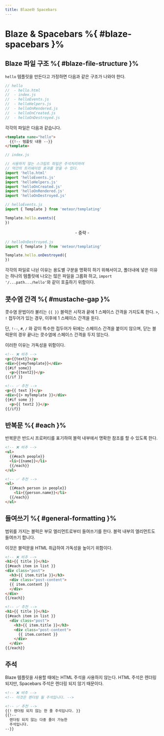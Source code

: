 ```yaml
---
title: Blaze와 Spacebars
---
```


# Blaze & Spacebars %{ #blaze-spacebars }%

## Blaze 파일 구조 %{ #blaze-file-structure }%

`hello` 템플릿을 만든다고 가정하면 다음과 같은 구조가 나와야 한다.
```js
// hello
//  - hello.html
//  - index.js
//  - helloEvents.js
//  - helloHelpers.js
//  - helloOnRendered.js
//  - helloOnCreated.js
//  - helloOnDestroyed.js
```
각각의 파일은 다음과 같습니다.
```html
<template name="hello">
  {{!-- 템플릿 내용 --}}
</template>
```
```js
// index.js

// 사용하지 않는 스크립트 파일은 주석처리하여
// 약간의 트리쉐이킹 효과를 얻을 수 있다.
import 'hello.html'
import 'helloEvents.js'
import 'helloHelpers.js'
import 'helloOnCreated.js'
import 'helloOnRendered.js'
import 'helloOnDestroyed.js'
```
```js
// helloEvents.js
import { Template } from 'meteor/templating'

Template.hello.events({
})
```
<div style="text-align: center">- 중략 -</div>

```js
// helloOnDestroyed.js
import { Template } from 'meteor/templating'

Template.hello.onDestroyed({
})
```
각각의 파일로 나뉜 이유는 용도별 구분을 명확히 하기 위해서이고,
폴더내에 넣은 이유는 하나의 템플릿에 나오는 많은 파일을 그룹화 하고,
`import '/...path.../hello'`와 같이 호출하기 위함이다.

## 콧수염 간격 %{ #mustache-gap }%

콧수염 문법이라 불리는 `{​{ }}` 블럭은 시작과 끝에 1 스페이스 간격을 가지도록 한다.
`>`, `!` 접두어가 있는 경우, 이후에 1 스페이스 간격을 둔다.

단, `!--`, `#`, `/` 와 같이 특수한 접두어가 뒤에는 스페이스 간격을 붙이지 않으며,
닫는 블럭문의 경우 끝나는 콧수염에 스페이스 간격을 두지 않는다.

이러한 이유는 가독성을 위함이다.

```html
<!-- ❌ 비추 -->
<p>{{text}}</p>
<div>{{>myTemplate}}</div>
{{#if some}}
  <p>{{text2}}</p>
{{/if }}
```
```html
<!-- ✅ 추천 -->
<p>{{ text }}</p>
<div>{{> myTemplate }}</div>
{{#if some }}
  <p>{{ text2 }}</p>
{{/if}}
```

## 반복문 %{ #each }%

반복문은 반드시 프로퍼티를 표기하여 블럭 내부에서 명확한 참조를 할 수 있도록 한다.

```html
<!-- ❌ 비추 -->
<ul>
  {{#each people}}
  <li>{{name}}</li>
  {{/each}}
</ul>
```
```html
<!-- ✅ 추천 -->
<ul>
  {{#each person in people}}
    <li>{{person.name}}</li>
  {{/each}}
</ul>
```

## 들여쓰기 %{ #general-formatting }%

범위를 가지는 블럭은 부모 엘리먼트로부터 들여쓰기를 한다.
블럭 내부의 엘리먼트도 들여쓰기 합니다.

이것은 블럭문을 HTML 취급하여 가독성을 높이기 위함이다.

```html
<!-- ❌ 비추 -->
<h1>{{ title }}</h1>
{{#each item in list }}
<div class="post">
  <h3>{{ item.title }}</h3>
  <div class="post-content">
  {{ item.content }}
  </div>
</div>
{{/each}}
```
```html
<!-- ✅ 추천 -->
<h1>{{ title }}</h1>
{{#each item in list }}
  <div class="post">
    <h3>{{ item.title }}</h3>
    <div class="post-content">
      {{ item.content }}
    </div>
  </div>
{{/each}}
```

## 주석

Blaze 템플릿을 사용할 때에는 HTML 주석을 사용하지 않는다.
HTML 주석은 렌더링 되지만, Spacebars 주석은 렌더링 되지 않기 때문이다.

```html
<!-- ❌ 비추 -->
<!-- 이것은 렌더링 될 주석입니다. -->
```
```html
<!-- ✅ 추천 -->
{{! 렌더링 되지 않는 한 줄 주석입니다. }}
{{!--
  렌더링 되지 않는 다중 줄이 가능한
  주석입니다.
--}}
```











